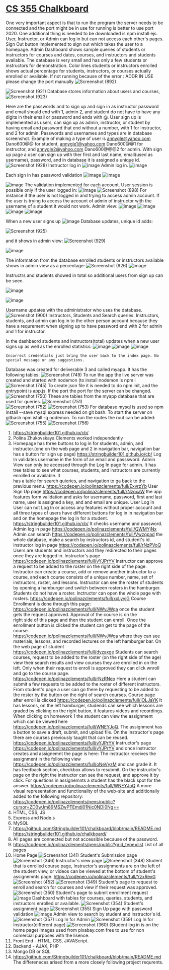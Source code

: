 
# [CS 355 Chalkboard](https://72e4-96-250-179-190.ngrok.io/)

   One very important aspect is that to run the program the server needs to be connected and the port might be in use for running is better to use port 2020.
   One additional thing is needed to be downloaded is npm install ejs. User, Instructor, or Admin can log in but can not access each other's pages. Sign Out button implemented      to sign out which takes the user to a homepage. Admin Dashboard shows sample queries of students or instructors for courses and dates, courses, and instructors and students      available. The database is very small and has only a few students or instructors for demonstration. Color lines students or instructors enrolled shows actual percentage for            students, instructors, or courses actually enrolled or available. If not running because of the error : ADDR IN USE please change the port manually
   ![Screenshot (892)](https://user-images.githubusercontent.com/90509231/145150882-d99d0ff5-66c0-4961-a4ff-dd038fc0c136.png)
   
   ![Screenshot (921)](https://user-images.githubusercontent.com/90509231/146027596-80f93470-3a67-4f06-bf82-c1bd53d8e3d3.png)
   Database stores information about users and courses, 
   ![Screenshot (923)](https://user-images.githubusercontent.com/90509231/146028383-f64e621c-dab7-4678-815f-b41f045ee77a.png)

   Here are the passwords and to sign up and sign in as instructor password and email should end with 1, admin 2, and student do not have to have any      digits in their email or password and ends with @.
   User sign up is implemented as users, can sign up as admin, instructor, or student by having email and password that end without a number, with 1 for 
   instructor, and 2 for admin. Passwords and usernames and types are in database screenshot. Example of making a type of user is
   annygle@yahoo.com Dano600@@ for student, annygle1@yahoo.com  Dano600@@1 for instructor, and annygle2@yahoo.com Dano600@@@2 for admin. 
   With sign up page a user can sign up with ther first and last name, email(used as username), password, and in database it is assigned a unique id.
   ![Screenshot (928)](https://user-images.githubusercontent.com/90509231/146342726-bd340479-8af9-4663-878e-d25ef8e329b5.png)
Instructor log in
   ![image](https://user-images.githubusercontent.com/90509231/146032971-0d8e1f16-6208-4850-a88f-079e5ab0b181.png)
   Admin log in.
   ![image](https://user-images.githubusercontent.com/90509231/146033008-224d9764-9d71-43a4-a9a2-d7cf7c53e367.png)

   Each sign in has password validation
   ![image](https://user-images.githubusercontent.com/90509231/146033443-7407887b-e1e0-429c-8c2b-44379bf50662.png)
   ![image](https://user-images.githubusercontent.com/90509231/146033622-b992eca6-8af2-4271-b43c-c66be8430b5f.png)
   
![image](https://user-images.githubusercontent.com/90509231/146033662-3a11fa51-fb52-440f-a5ee-924174c8ef9a.png)
The validation implemented for each account.
User session is possible only if the user logged in:
![image](https://user-images.githubusercontent.com/90509231/146034021-36cde670-8e63-4f80-b2b8-64a2756ee8e6.png)   ![Screenshot (898)](https://user-images.githubusercontent.com/90509231/145153429-bf198a94-2741-4853-bc3e-b02f2e5759aa.png)
For instance if the user is not logged in and trying to access admin account.
If the user is trying to access the account of admin of instructor with the username of a student it would not work.
Admin view:
![image](https://user-images.githubusercontent.com/90509231/146034739-88ee6f14-d768-4f0e-bbce-5b52b4fc7cde.png)
![image](https://user-images.githubusercontent.com/90509231/146034792-cc25df54-e364-4372-af90-9bbdcf88e864.png)
![image](https://user-images.githubusercontent.com/90509231/146034931-bb6b0182-9f6b-4c22-af06-e092332279a1.png)
![image](https://user-images.githubusercontent.com/90509231/146035207-b8f53581-db32-43db-be65-40b0ec2688e7.png)

When a new user signs up
![image](https://user-images.githubusercontent.com/90509231/146041583-738163dd-ac76-4857-830c-d2beb1baccc1.png)
Database updates, unique id adds:

![Screenshot (925)](https://user-images.githubusercontent.com/90509231/146042847-a210fd0d-671b-45a1-9666-61aa2fda36c9.png)

and it shows in admin view:
![Screenshot (929)](https://user-images.githubusercontent.com/90509231/146348812-6de497bd-03e0-4116-abcc-c68e5b2fb173.png)


![image](https://user-images.githubusercontent.com/90509231/146043258-bcc7e0b6-b6c3-4787-8eba-20d4396837e0.png)

The information from the database enrolled  students or instructors available shows in admin view as a percentage:
![Screenshot (926)](https://user-images.githubusercontent.com/90509231/146055650-1e6cb630-15af-41b5-b40b-5c7b2386fb2e.png)
![image](https://user-images.githubusercontent.com/90509231/146055956-9f324072-b4d7-4fb9-ba09-0465c1dd029c.png)

Instructrs and students showed in total so additional users from sign up can be seen.

![image](https://user-images.githubusercontent.com/90509231/146056185-1b032c37-c769-44d9-93d4-e75cf5ea9f03.png)


![image](https://user-images.githubusercontent.com/90509231/146034861-22fa4e8a-4de7-456d-8c1c-c4e8e7afae51.png)


Username updates with the administrator who uses the database.
    ![Screenshot (900)](https://user-images.githubusercontent.com/90509231/145154096-11987f41-0edd-44c5-b120-7405a2fa7a51.png)
    Instructors, Students and Search queries.
    Instructors, students, and admin can log in to the other person account because they have a requrement when signing up to have password end with 2 for admin and 1 for
    instructor.
    
   In the dashbaord students and instructors(total) updates when a new user signs up as well as the enrolled statistics:
   ![image](https://user-images.githubusercontent.com/90509231/146341994-9243ea1c-3ff4-4223-9372-58ee137052c5.png)
![image](https://user-images.githubusercontent.com/90509231/146342037-f3592abf-2b74-4ea7-81ec-e29385f60297.png)
![image](https://user-images.githubusercontent.com/90509231/146342071-9ed2e0fa-32d3-4aa2-b674-c29b12a96f19.png)

    Incorrect credentials just bring the user back to the index page. No special message or any suggestions.
   Database was created for deliverable 3 and called myapp. It has the following tables:
   ![Screenshot (749)](https://user-images.githubusercontent.com/90509231/144548064-dc90d470-86c6-4b51-bae6-196f660ba4c8.png)
   To run the app the live server was created and started with nodemon (to install nodemon is npm i 
   ![Screenshot (745)](https://user-images.githubusercontent.com/90509231/144548199-408b0e37-af72-43cd-bb26-4fdc986f0aba.png)
   To create json file it is needed to do npm init, and the entrypoint is app.js. If the port the port for the server can be changed. 
   ![Screenshot (750)](https://user-images.githubusercontent.com/90509231/144548688-42e8b6ec-eb06-4c50-9b07-ef543c647183.png)
   These are tables from the myapp database that are used for queries.
   ![Screenshot (751)](https://user-images.githubusercontent.com/90509231/144548865-edd1818a-cf3f-4d00-81f8-72bdfb86cc7c.png)\
   ![Screenshot (752)](https://user-images.githubusercontent.com/90509231/144549010-a35f74a9-ee6c-4696-80ad-228c024b6dea.png)
   ![Screenshot (753)](https://user-images.githubusercontent.com/90509231/144549137-03910132-2241-43e0-a392-08e183ecc956.png)
   For database mysql is used so npm install --save mysql express needed on git bash. To start the server on gitbash npm istall -g nodemon.
   To run the routes the rout can be added:
   ![Screenshot (755)](https://user-images.githubusercontent.com/90509231/144550066-56028c99-26b2-4d58-8240-caed5a4f78eb.png)
   ![Screenshot (756)](https://user-images.githubusercontent.com/90509231/144550098-3957f907-02b6-4ca8-b3e2-96b3c2c43374.png)

  

1. https://stringbuilder101.github.io/cb/
2. Polina Zhukovskaya Clements worked independently
3. Homepage has three buttons to log in for students, admin, and instructor.(one on the web page and 2 in navigation bar, navigation bar has a button for sign up page)
   https://stringbuilder101.github.io/cb/ Log In validates username in the form of an email and passsword.
   Admin View can only be accessed through the Log In page for admin. It has tree tables to see what courses, students, and instructors are currently enrolled or available. It   
   has    a table for search quieries, and navigation to ga back to the previous menu.
   https://codepen.io/polinazclements/full/ExvrzYb 
   User Sign Up page
   https://codepen.io/polinazclements/full/rNzoxaW the app features form validation and asks for username, password, first and last name, user is assigned a key, and      and email are unique.
   User Log In
   User can not Log In or access any features without proper account and all three types of users have different buttons for log in in navigation bar and on the homepage the log
   in for a student.
   https://stringbuilder101.github.io/cb/ It checks username and password. 
   Admin log in page https://codepen.io/polinazclements/full/QWMYjNx
   Admin can search https://codepen.io/polinazclements/full/Vwzqpad the whole database, make a search by instructors id, and student's id. 
   Instructor log in page https://codepen.io/polinazclements/full/rNzPVoQ
   Users are students and instructors and they redirected to their pages once they are logged in.
   Instructor's page https://codepen.io/polinazclements/full/vYJPrYV Instructor can approve a request to be added to the roster on the right side of the page.
   Instructor can create a course, add or remove another instructor to a course, and each course consists of a unique number, name, set of instructors, roster, and lessons. 
   Instructor can see the roster of students by opening a hamburger and switch between rosters in the hamburger. Students do not have a roster. Inctructor can open the whole        page with rosters. https://codepen.io/polinazclements/full/xxLyyjG
   Course Enrollment is done through this page: https://codepen.io/polinazclements/full/NWvJWqa once the student gets the request approved. Approval of the course is on the     
   right    side of this page and then the student can enroll. Once the enrollment button is clicked the student can get to the page of the course.               
   https://codepen.io/polinazclements/full/NWvJWqa where they can see materials, lessons, and recorded lectures on the left hamburger bar.
   On the web page of student https://codepen.io/polinazclements/full/dyzaxge Students can search courses, request to be added to the roster (on the right side of the age)
   view their search results and view courses they are enrolled in on the left. Only when their request to enroll is approved they can click wnroll and go to the course page.
   https://codepen.io/polinazclements/full/rNzRNeo Here a student can submit a few requests to be added to the roster of different instructors. From student's page a user can go 
   there by requesting to be added to the roster by the button on the right of search courses.
   Course page after enroll is clicked https://codepen.io/polinazclements/full/jOLJaYK It has lessons, on the left hamburger, studends can see which lessons are graded by 
   clicking on the right button, it features videos and recordings. When clicking on homework 1 the student can view the assignment which can be viewed here 
   https://codepen.io/polinazclements/full/WNEYJoQ. The assignment has a button to save a draft, submit, and upload file.
   On the instructor's page there are courses previously taught that can be reused.
   https://codepen.io/polinazclements/full/vYJPrYV
   Instructor's page https://codepen.io/polinazclements/full/vYJPrYV and once instructor creates and assignemnt the page is here: 
   The instructor receives the assignment in the following view https://codepen.io/polinazclements/full/oNeVyzM and can grade it. It has feedback section, checkbox allows to        resubmit. On the instructor's page on the right the instructor can see the request, and approve it by click. For questions in assignemnts a student has the black spot for        the answer. https://codepen.io/polinazclements/full/WNEYJoQ 
   A more visual representation and functionality of the web-site and additionally added to the following repository: 
   https://codepen.io/polinazclements/pens/public?cursor=ZD0wJm89MSZwPTEmdj01Njc0NDI0Ng==
4. HTML, CSS, JS
5. Express and Node.s
6. MySQL
7. https://github.com/Stringbuilder101/chalkboard/blob/main/README.md https://stringbuilder101.github.io/chalkboard/    
8. All pages are connected but not accessible because of the password.
9. https://codepen.io/polinazclements/pens/public?grid_type=list List of all pages
10. Home Page
![Screenshot (341)](https://user-images.githubusercontent.com/90509231/142726724-919c4939-8df4-4cf6-9ee2-ba68eb6b1a65.png)
Student's Submission page
![Screenshot (346)](https://user-images.githubusercontent.com/90509231/142726816-8fc24477-5c40-41bb-a9af-1aa37fa19f45.png)
Instructor's view page
![Screenshot (348)](https://user-images.githubusercontent.com/90509231/142726882-070b5087-43ea-4726-9e2c-5e516af40224.png)
Student that is enrolled course page, Instructor's assignments are on the left of the student view, or videos can be viewed
at the bottom of student's assignemnts page.
https://codepen.io/polinazclements/full/YzxRevG
![Screenshot (452)](https://user-images.githubusercontent.com/90509231/143059764-1350329d-e2e6-40f6-af37-4af6e8d6b7a4.png)
![Screenshot (349)](https://user-images.githubusercontent.com/90509231/142726940-7cd1815c-e29b-4f2e-8808-8bf78d586808.png)
Student's page to request to enroll and search for courses and view if their request was approved.
![Screenshot (350)](https://user-images.githubusercontent.com/90509231/142727020-c0c68059-7c59-4e3f-8d36-bd0e61dd1f49.png)
Student's page to submit enrollment request
![image](https://user-images.githubusercontent.com/90509231/142727083-1b54f9b3-1784-4121-ad7f-00b836a2d06c.png)
Dashboard with tables for courses, queries, students, and instructors enrolled or available.
![Screenshot (354)](https://user-images.githubusercontent.com/90509231/142727195-0e8f4f8c-c4b7-4109-9222-9a450c8e2366.png)
Student's assignment page
![Screenshot (355)](https://user-images.githubusercontent.com/90509231/142727336-0fa12101-9fb3-4705-b4be-a142c9caf046.png)
Sign Up page with password validation
![image](https://user-images.githubusercontent.com/90509231/142727430-ab8cc340-137b-4cec-9340-bad4ca2026db.png)
Admin view to search by student and instructor's id.
![Screenshot (357)](https://user-images.githubusercontent.com/90509231/142727489-878c9063-dc08-407b-bb08-bf151fc394bb.png)
Log In for Admin
![Screenshot (359)](https://user-images.githubusercontent.com/90509231/142727555-59936e52-f8cd-4db4-b558-984ecc1eb936.png)
Log In for Instructor(different page)
![Screenshot (360)](https://user-images.githubusercontent.com/90509231/142727611-75f66fb6-353f-4128-9315-b5d8e181d97c.png)
(Student log in is on the home page)
Images used from pixabay.com free to use for non comercial purposes with the lisence.
4. Front End - HTML, CSS, JAVAScript. 
5. Backend - AJAX, PHP
6. Mongo DB or SQL
7. https://github.com/Stringbuilder101/chalkboard/blob/main/README.md 
The differeneces arised from a more closely following project requrents. 









